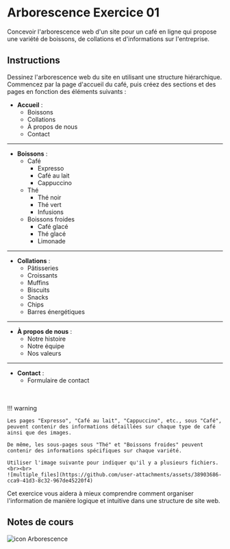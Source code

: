 # Arborescence Exercice 01

Concevoir l'arborescence web d'un site pour un café en ligne qui propose une variété de boissons, de collations et d'informations sur l'entreprise.

## Instructions

Dessinez l'arborescence web du site en utilisant une structure hiérarchique. Commencez par la page d'accueil du café, puis créez des sections et des pages en fonction des éléments suivants :

- **Accueil** :
    - Boissons
    - Collations
    - À propos de nous
    - Contact
---
- **Boissons** :
    - Café
        - Expresso
        - Café au lait
        - Cappuccino
    - Thé
        - Thé noir
        - Thé vert
        - Infusions
    - Boissons froides
        - Café glacé
        - Thé glacé
        - Limonade
---
- **Collations** :
    - Pâtisseries
    - Croissants
    - Muffins
    - Biscuits
    - Snacks
    - Chips
    - Barres énergétiques
---
- **À propos de nous** :
    - Notre histoire
    - Notre équipe
    - Nos valeurs
---
- **Contact** :
    - Formulaire de contact
<br>
<br>
!!! warning

    Les pages "Expresso", "Café au lait", "Cappuccino", etc., sous "Café", peuvent contenir des informations détaillées sur chaque type de café ainsi que des images.

    De même, les sous-pages sous "Thé" et "Boissons froides" peuvent contenir des informations spécifiques sur chaque variété.

    Utiliser l'image suivante pour indiquer qu'il y a plusieurs fichiers.<br><br>
    ![multiple_files](https://github.com/user-attachments/assets/38903686-cca9-41d3-8c32-967de45220f4)


Cet exercice vous aidera à mieux comprendre comment organiser l'information de manière logique et intuitive dans une structure de site web.

## Notes de cours

![icon](https://github.com/user-attachments/assets/ec332313-d76b-42e2-ae95-01ca1c7a2f70)   Arborescence   

  


